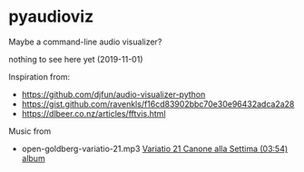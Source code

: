 # pyaudioviz

Maybe a command-line audio visualizer? 

nothing to see here yet (2019-11-01)

Inspiration from:

- https://github.com/djfun/audio-visualizer-python
- https://gist.github.com/ravenkls/f16cd83902bbc70e30e96432adca2a28
- https://dlbeer.co.nz/articles/fftvis.html

Music from

- open-goldberg-variatio-21.mp3 [Variatio 21 Canone alla Settima (03:54)](https://files.freemusicarchive.org/storage-freemusicarchive-org/music/ccCommunity/Kimiko_Ishizaka/The_Open_Goldberg_Variations/Kimiko_Ishizaka_-_22_-_Variatio_21_Canone_alla_Settima.mp3) [album](https://freemusicarchive.org/music/Kimiko_Ishizaka/The_Open_Goldberg_Variations)
